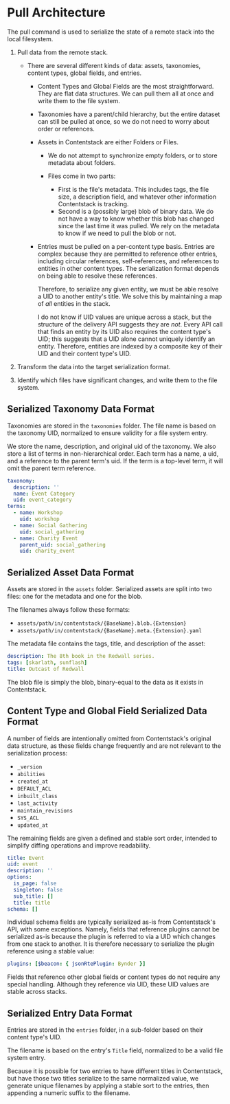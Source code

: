 # Pull Architecture

The pull command is used to serialize the state of a remote stack into the local
filesystem.

1. Pull data from the remote stack.
   - There are several different kinds of data: assets, taxonomies, content
     types, global fields, and entries.
     - Content Types and Global Fields are the most straightforward. They are
       flat data structures. We can pull them all at once and write them to the
       file system.

     - Taxonomies have a parent/child hierarchy, but the entire dataset can
       still be pulled at once, so we do not need to worry about order
       or references.

     - Assets in Contentstack are either Folders or Files.
       - We do not attempt to synchronize empty folders, or to store metadata
         about folders.

       - Files come in two parts:
         - First is the file's metadata. This includes tags, the file size,
           a description field, and whatever other information Contentstack
           is tracking.
         - Second is a (possibly large) blob of binary data. We do not have a
           way to know whether this blob has changed since the last time it was
           pulled. We rely on the metadata to know if we need to pull the blob
           or not.

     - Entries must be pulled on a per-content type basis. Entries are complex
       because they are permitted to reference other entries, including circular
       references, self-references, and references to entities in other
       content types. The serialization format depends on being able to resolve
       these references.

       Therefore, to serialize any given entity, we must be able resolve a UID
       to another entity's title. We solve this by maintaining a map of _all_
       entities in the stack.

       I do not know if UID values are unique across a stack, but the structure
       of the delivery API suggests they are _not_. Every API call that finds an
       entity by its UID also requires the content type's UID; this suggests
       that a UID alone cannot uniquely identify an entity. Therefore, entities
       are indexed by a composite key of their UID and their content type's UID.

2. Transform the data into the target serialization format.

3. Identify which files have significant changes, and write them to the
   file system.

## Serialized Taxonomy Data Format

Taxonomies are stored in the `taxonomies` folder. The file name is based on
the taxonomy UID, normalized to ensure validity for a file system entry.

We store the name, description, and original uid of the taxonomy. We also
store a list of terms in non-hierarchical order. Each term has a name, a uid,
and a reference to the parent term's uid. If the term is a top-level term, it
will omit the parent term reference.

```yaml
taxonomy:
  description: ''
  name: Event Category
  uid: event_category
terms:
  - name: Workshop
    uid: workshop
  - name: Social Gathering
    uid: social_gathering
  - name: Charity Event
    parent_uid: social_gathering
    uid: charity_event
```

## Serialized Asset Data Format

Assets are stored in the `assets` folder. Serialized assets are split into two
files: one for the metadata and one for the blob.

The filenames always follow these formats:

- `assets/path/in/contentstack/{BaseName}.blob.{Extension}`
- `assets/path/in/contentstack/{BaseName}.meta.{Extension}.yaml`

The metadata file contains the tags, title, and description of the asset:

```yaml
description: The 8th book in the Redwall series.
tags: [skarlath, sunflash]
title: Outcast of Redwall
```

The blob file is simply the blob, binary-equal to the data as it exists in
Contentstack.

## Content Type and Global Field Serialized Data Format

A number of fields are intentionally omitted from Contentstack's original
data structure, as these fields change frequently and are not relevant to
the serialization process:

- `_version`
- `abilities`
- `created_at`
- `DEFAULT_ACL`
- `inbuilt_class`
- `last_activity`
- `maintain_revisions`
- `SYS_ACL`
- `updated_at`

The remaining fields are given a defined and stable sort order, intended to
simplify diffing operations and improve readability.

```yaml
title: Event
uid: event
description: ''
options:
  is_page: false
  singleton: false
  sub_title: []
  title: title
schema: []
```

Individual schema fields are typically serialized as-is from Contentstack's
API, with some exceptions. Namely, fields that reference plugins cannot be
serialized as-is because the plugin is referred to via a UID which changes
from one stack to another. It is therefore necessary to serialize the plugin
reference using a stable value:

```yaml
plugins: [$beacon: { jsonRtePlugin: Bynder }]
```

Fields that reference other global fields or content types do not require any
special handling. Although they reference via UID, these UID values are stable
across stacks.

## Serialized Entry Data Format

Entries are stored in the `entries` folder, in a sub-folder based on their
content type's UID.

The filename is based on the entry's `Title` field, normalized to be a valid
file system entry.

Because it is possible for two entries to have different titles in Contentstack,
but have those two titles serialize to the same normalized value, we generate
unique filenames by applying a stable sort to the entries, then appending a
numeric suffix to the filename.
